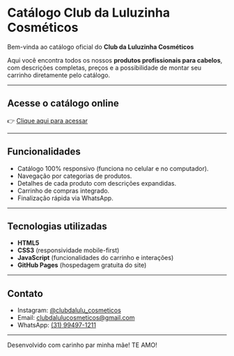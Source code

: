 # Catálogo Club da Luluzinha Cosméticos  

Bem-vinda ao catálogo oficial do **Club da Luluzinha Cosméticos** 

Aqui você encontra todos os nossos **produtos profissionais para cabelos**, com descrições completas, preços e a possibilidade de montar seu carrinho diretamente pelo catálogo.  

---

##  Acesse o catálogo online
👉 [Clique aqui para acessar](https://cauanrricardo.github.io/catalago-lulu/)  

---

##  Funcionalidades
- Catálogo 100% responsivo (funciona no celular e no computador).  
- Navegação por categorias de produtos.  
- Detalhes de cada produto com descrições expandidas.  
- Carrinho de compras integrado.  
- Finalização rápida via WhatsApp.  

---

## Tecnologias utilizadas
- **HTML5**  
- **CSS3** (responsividade mobile-first)  
- **JavaScript** (funcionalidades do carrinho e interações)  
- **GitHub Pages** (hospedagem gratuita do site)  

---

## Contato
- Instagram: [@clubdalulu_cosmeticos](https://www.instagram.com/clubdalulu_cosmeticos/)  
- Email: [clubdalulucosmeticos@gmail.com](mailto:clubdalulucosmeticos@gmail.com)  
- WhatsApp: [(31) 99497-1211](https://wa.me/5531994971211?text=Ol%C3%A1,+acessei+o+cat%C3%A1logo+Club+da+Luluzinha+e+gostaria+de+mais+informa%C3%A7%C3%B5es+%F0%9F%92%96)  

---

Desenvolvido com carinho par minha mãe! TE AMO!  

